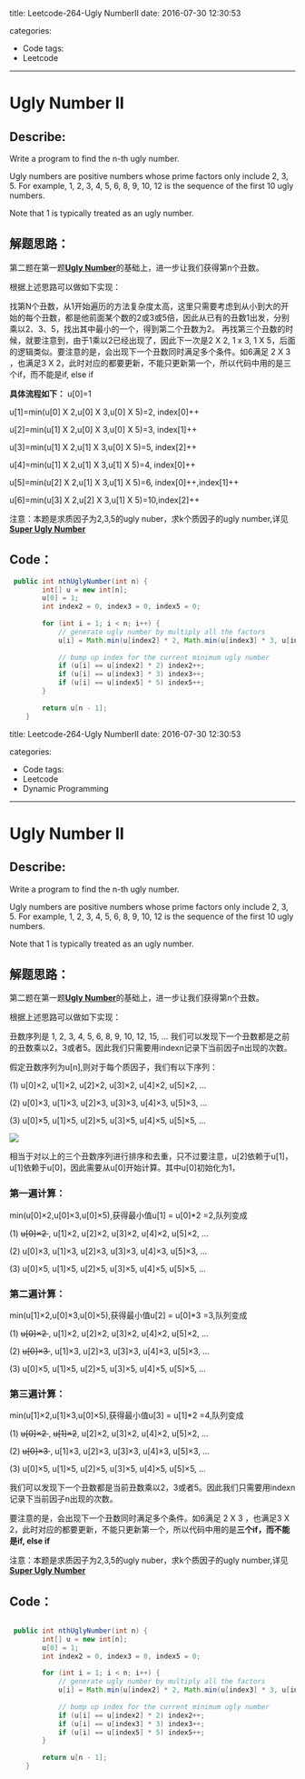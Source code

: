 title: Leetcode-264-Ugly NumberII
date: 2016-07-30 12:30:53

categories: 
- Code
tags:
- Leetcode

---


# Ugly Number II

## Describe:

Write a program to find the n-th ugly number.

Ugly numbers are positive numbers whose prime factors only include 2, 3, 5. For example, 1, 2, 3, 4, 5, 6, 8, 9, 10, 12 is the sequence of the first 10 ugly numbers.

Note that 1 is typically treated as an ugly number.


<!-- more --> 

## 解题思路：

第二题在第一题[**Ugly Number**](http://zyy1314.com/2016/07/30/leetcode263/)的基础上，进一步让我们获得第n个丑数。

根据上述思路可以做如下实现：

找第N个丑数，从1开始遍历的方法复杂度太高，这里只需要考虑到从小到大的开始的每个丑数，都是他前面某个数的2或3或5倍，因此从已有的丑数1出发，分别乘以2、3、5，找出其中最小的一个，得到第二个丑数为2。
再找第三个丑数的时候，就要注意到，由于1乘以2已经出现了，因此下一次是2 X 2, 1 x 3, 1 X 5，后面的逻辑类似。要注意的是，会出现下一个丑数同时满足多个条件。如6满足 2 X 3 ，也满足3 X 2，此时对应的都要更新，不能只更新第一个，所以代码中用的是三个if，而不能是if,  else if

**具体流程如下：**
u[0]=1

u[1]=min(u[0] X 2,u[0] X 3,u[0] X 5)=2,	index[0]++

u[2]=min(u[1] X 2,u[0] X 3,u[0] X 5)=3,	index[1]++

u[3]=min(u[1] X 2,u[1] X 3,u[0] X 5)=5,	index[2]++

u[4]=min(u[1] X 2,u[1] X 3,u[1] X 5)=4,	index[0]++

u[5]=min(u[2] X 2,u[1] X 3,u[1] X 5)=6,	index[0]++,index[1]++

u[6]=min(u[3] X 2,u[2] X 3,u[1] X 5)=10,index[2]++


注意：本题是求质因子为2,3,5的ugly nuber，求k个质因子的ugly number,详见[**Super Ugly Number**](http://zyy1314.com/2016/07/30/leetcode313/)

## Code：
 

```java
 public int nthUglyNumber(int n) {
	    int[] u = new int[n];
	    u[0] = 1;
	    int index2 = 0, index3 = 0, index5 = 0;
	    
	    for (int i = 1; i < n; i++) {
	        // generate ugly number by multiply all the factors
	        u[i] = Math.min(u[index2] * 2, Math.min(u[index3] * 3, u[index5] * 5));
	        
	        // bump up index for the current minimum ugly number 
	        if (u[i] == u[index2] * 2) index2++;
	        if (u[i] == u[index3] * 3) index3++;
	        if (u[i] == u[index5] * 5) index5++;
	    }
	    
	    return u[n - 1];
	}
```




title: Leetcode-264-Ugly NumberII
date: 2016-07-30 12:30:53

categories: 
- Code
tags:
- Leetcode
- Dynamic Programming

---


# Ugly Number II

## Describe:

Write a program to find the n-th ugly number.

Ugly numbers are positive numbers whose prime factors only include 2, 3, 5. For example, 1, 2, 3, 4, 5, 6, 8, 9, 10, 12 is the sequence of the first 10 ugly numbers.

Note that 1 is typically treated as an ugly number.


<!-- more --> 

## 解题思路：

第二题在第一题[**Ugly Number**](http://zyy1217.com/2016/07/30/leetcode263/)的基础上，进一步让我们获得第n个丑数。

根据上述思路可以做如下实现：

丑数序列是 1, 2, 3, 4, 5, 6, 8, 9, 10, 12, 15, …
我们可以发现下一个丑数都是之前的丑数乘以2，3或者5。因此我们只需要用indexn记录下当前因子n出现的次数。

假定丑数序列为u[n],则对于每个质因子，我们有以下序列：

(1) u[0]×2, u[1]×2,  u[2]×2,  u[3]×2,  u[4]×2,  u[5]×2, …

(2) u[0]×3, u[1]×3,  u[2]×3,  u[3]×3,  u[4]×3,  u[5]×3, …

(3) u[0]×5, u[1]×5,  u[2]×5,  u[3]×5,  u[4]×5,  u[5]×5, …


![](http://images.zyy1217.com/QQ20170328-0.jpg)


  相当于对以上的三个丑数序列进行排序和去重，只不过要注意，u[2]依赖于u[1]，u[1]依赖于u[0]，因此需要从u[0]开始计算。其中u[0]初始化为1，
 
### 第一遍计算：
 
 min(u[0]×2,u[0]×3,u[0]×5),获得最小值u[1] = u[0]*2 =2,队列变成
 
 
(1) <del> u[0]×2 </del>, u[1]×2,  u[2]×2,  u[3]×2,  u[4]×2,  u[5]×2, …

(2) u[0]×3, u[1]×3,  u[2]×3,  u[3]×3,  u[4]×3,  u[5]×3, …

(3) u[0]×5, u[1]×5,  u[2]×5,  u[3]×5,  u[4]×5,  u[5]×5, …

### 第二遍计算：
 
 min(u[1]×2,u[0]×3,u[0]×5),获得最小值u[2] = u[0]*3 =3,队列变成
 
  
(1) <del> u[0]×2 </del>, u[1]×2,  u[2]×2,  u[3]×2,  u[4]×2,  u[5]×2, …

(2) <del> u[0]×3 </del>, u[1]×3,  u[2]×3,  u[3]×3,  u[4]×3,  u[5]×3, …

(3) u[0]×5, u[1]×5,  u[2]×5,  u[3]×5,  u[4]×5,  u[5]×5, …


### 第三遍计算：
 
 min(u[1]×2,u[1]×3,u[0]×5),获得最小值u[3] = u[1]*2 =4,队列变成
 
  
(1) <del> u[0]×2 </del>, <del>u[1]×2</del>,  u[2]×2,  u[3]×2,  u[4]×2,  u[5]×2, …

(2) <del> u[0]×3 </del>, u[1]×3,  u[2]×3,  u[3]×3,  u[4]×3,  u[5]×3, …

(3) u[0]×5, u[1]×5,  u[2]×5,  u[3]×5,  u[4]×5,  u[5]×5, …


我们可以发现下一个丑数都是当前丑数乘以2，3或者5。因此我们只需要用indexn记录下当前因子n出现的次数。

要注意的是，会出现下一个丑数同时满足多个条件。如6满足 2 X 3 ，也满足3 X 2，此时对应的都要更新，不能只更新第一个，所以代码中用的是**三个if，而不能是if,  else if**



注意：本题是求质因子为2,3,5的ugly nuber，求k个质因子的ugly number,详见[**Super Ugly Number**](http://zyy1217.com/2016/07/30/leetcode313/)

## Code：
 

```java

 public int nthUglyNumber(int n) {
	    int[] u = new int[n];
	    u[0] = 1;
	    int index2 = 0, index3 = 0, index5 = 0;
	    
	    for (int i = 1; i < n; i++) {
	        // generate ugly number by multiply all the factors
	        u[i] = Math.min(u[index2] * 2, Math.min(u[index3] * 3, u[index5] * 5));
	        
	        // bump up index for the current minimum ugly number 
	        if (u[i] == u[index2] * 2) index2++;
	        if (u[i] == u[index3] * 3) index3++;
	        if (u[i] == u[index5] * 5) index5++;
	    }
	    
	    return u[n - 1];
	}
```